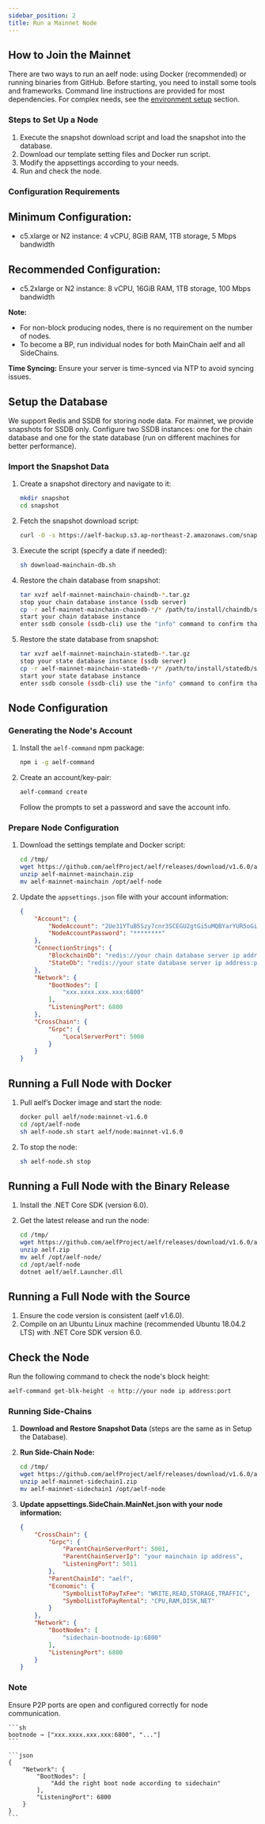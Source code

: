 ```yaml
---
sidebar_position: 2
title: Run a Mainnet Node
---
```

## How to Join the Mainnet

There are two ways to run an aelf node: using Docker (recommended) or running binaries from GitHub. Before starting, you need to install some tools and frameworks. Command line instructions are provided for most dependencies. For complex needs, see the [environment setup](/tools/smart-contract-templates/development-environment/) section.

### Steps to Set Up a Node

1. Execute the snapshot download script and load the snapshot into the database.
2. Download our template setting files and Docker run script.
3. Modify the appsettings according to your needs.
4. Run and check the node.

### Configuration Requirements

## Minimum Configuration:

* c5.xlarge or N2 instance: 4 vCPU, 8GiB RAM, 1TB storage, 5 Mbps bandwidth

## Recommended Configuration:

* c5.2xlarge or N2 instance: 8 vCPU, 16GiB RAM, 1TB storage, 100 Mbps bandwidth

**Note:**

* For non-block producing nodes, there is no requirement on the number of nodes.
* To become a BP, run individual nodes for both MainChain aelf and all SideChains.

**Time Syncing:** Ensure your server is time-synced via NTP to avoid syncing issues.

## Setup the Database

We support Redis and SSDB for storing node data. For mainnet, we provide snapshots for SSDB only. Configure two SSDB instances: one for the chain database and one for the state database (run on different machines for better performance).

### Import the Snapshot Data

1. Create a snapshot directory and navigate to it:

   ```sh title="Terminal"
   mkdir snapshot
   cd snapshot
   ```
2. Fetch the snapshot download script:

   ```sh title="Terminal"
   curl -O -s https://aelf-backup.s3.ap-northeast-2.amazonaws.com/snapshot/mainnet/download-mainchain-db.sh
   ```
3. Execute the script (specify a date if needed):

   ```sh title="Terminal"
   sh download-mainchain-db.sh
   ```
4. Restore the chain database from snapshot:

   ```sh
   tar xvzf aelf-mainnet-mainchain-chaindb-*.tar.gz
   stop your chain database instance (ssdb server)
   cp -r aelf-mainnet-mainchain-chaindb-*/* /path/to/install/chaindb/ssdb/var/
   start your chain database instance
   enter ssdb console (ssdb-cli) use the "info" command to confirm that the data has been imported)
   ```
5. Restore the state database from snapshot:

   ```sh
   tar xvzf aelf-mainnet-mainchain-statedb-*.tar.gz
   stop your state database instance (ssdb server)
   cp -r aelf-mainnet-mainchain-statedb-*/* /path/to/install/statedb/ssdb/var/
   start your state database instance
   enter ssdb console (ssdb-cli) use the "info" command to confirm that the data has been imported)
   ```

## Node Configuration

### Generating the Node's Account

1. Install the `aelf-command` npm package:

   ```sh title="Terminal"
   npm i -g aelf-command
   ```
2. Create an account/key-pair:

   ```sh title="Terminal"
   aelf-command create
   ```

   Follow the prompts to set a password and save the account info.

### Prepare Node Configuration

1. Download the settings template and Docker script:

   ```sh title="Terminal"
   cd /tmp/
   wget https://github.com/aelfProject/aelf/releases/download/v1.6.0/aelf-mainnet-mainchain.zip
   unzip aelf-mainnet-mainchain.zip
   mv aelf-mainnet-mainchain /opt/aelf-node
   ```
2. Update the `appsettings.json` file with your account information:

   ```json title="appsettings.json"
   {
       "Account": {
           "NodeAccount": "2Ue31YTuB5Szy7cnr3SCEGU2gtGi5uMQBYarYUR5oGin1sys6H",
           "NodeAccountPassword": "********"
       },
       "ConnectionStrings": {
           "BlockchainDb": "redis://your chain database server ip address:port",
           "StateDb": "redis://your state database server ip address:port"
       },
       "Network": {
           "BootNodes": [
               "xxx.xxxx.xxx.xxx:6800"
           ],
           "ListeningPort": 6800
       },
       "CrossChain": {
           "Grpc": {
               "LocalServerPort": 5000
           }
       }
   }
   ```

## Running a Full Node with Docker

1. Pull aelf’s Docker image and start the node:

   ```sh title="Terminal"
   docker pull aelf/node:mainnet-v1.6.0
   cd /opt/aelf-node
   sh aelf-node.sh start aelf/node:mainnet-v1.6.0
   ```
2. To stop the node:

   ```sh title="Terminal"
   sh aelf-node.sh stop
   ```

## Running a Full Node with the Binary Release

1. Install the .NET Core SDK (version 6.0).
2. Get the latest release and run the node:

   ```sh title="Terminal"
   cd /tmp/
   wget https://github.com/aelfProject/aelf/releases/download/v1.6.0/aelf.zip
   unzip aelf.zip
   mv aelf /opt/aelf-node/
   cd /opt/aelf-node
   dotnet aelf/aelf.Launcher.dll
   ```

## Running a Full Node with the Source

1. Ensure the code version is consistent (aelf v1.6.0).
2. Compile on an Ubuntu Linux machine (recommended Ubuntu 18.04.2 LTS) with .NET Core SDK version 6.0.

## Check the Node

Run the following command to check the node's block height:

```sh title="Terminal"
aelf-command get-blk-height -e http://your node ip address:port
```

### Running Side-Chains

1. **Download and Restore Snapshot Data** (steps are the same as in Setup the Database).
2. **Run Side-Chain Node:**

   ```sh title="Terminal"
   cd /tmp/
   wget https://github.com/aelfProject/aelf/releases/download/v1.6.0/aelf-mainnet-sidechain1.zip
   unzip aelf-mainnet-sidechain1.zip
   mv aelf-mainnet-sidechain1 /opt/aelf-node
   ```
3. **Update appsettings.SideChain.MainNet.json with your node information:**

   ```json title="appsettings.SideChain.MainNet.json"
   {
       "CrossChain": {
           "Grpc": {
               "ParentChainServerPort": 5001,
               "ParentChainServerIp": "your mainchain ip address",
               "ListeningPort": 5011
           },
           "ParentChainId": "aelf",
           "Economic": {
               "SymbolListToPayTxFee": "WRITE,READ,STORAGE,TRAFFIC",
               "SymbolListToPayRental": "CPU,RAM,DISK,NET"
           }
       },
       "Network": {
           "BootNodes": [
               "sidechain-bootnode-ip:6800"
           ],
           "ListeningPort": 6800
       }
   }
   ```

### Note

Ensure P2P ports are open and configured correctly for node communication.

````
```sh
bootnode → ["xxx.xxxx.xxx.xxx:6800", "..."]
```

```json
{
    "Network": {
        "BootNodes": [
            "Add the right boot node according to sidechain"
        ],
        "ListeningPort": 6800
    }
}
```
````
